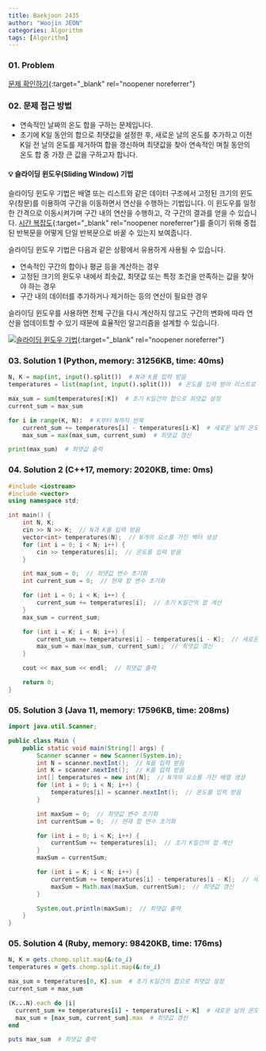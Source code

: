 ```yaml
---
title: Baekjoon 2435
author: "Woojin JEON"
categories: Algorithm
tags: [Algorithm]
---
```


### 01. Problem

[문제 확인하기](https://www.acmicpc.net/problem/2435){:target="_blank" rel="noopener noreferrer"}

### 02. 문제 접근 방법

- 연속적인 날짜의 온도 합을 구하는 문제입니다.
- 초기에 K일 동안의 합으로 최댓값을 설정한 후, 새로운 날의 온도를 추가하고 이전 K일 전 날의 온도를 제거하여 합을 갱신하며 최댓값을 찾아 연속적인 며칠 동안의 온도 합 중 가장 큰 값을 구하고자 합니다.  

#### 💡 슬라이딩 윈도우(Sliding Window) 기법  

슬라이딩 윈도우 기법은 배열 또는 리스트와 같은 데이터 구조에서 고정된 크기의 윈도우(창문)를 이용하여 구간을 이동하면서 연산을 수행하는 기법입니다. 이 윈도우를 일정한 간격으로 이동시켜가며 구간 내의 연산을 수행하고, 각 구간의 결과를 얻을 수 있습니다. [시간 복잡도](2022-10-19-Time-complexity-and-Space-complexity.markdown){:target="_blank" rel="noopener noreferrer"}를 줄이기 위해 중첩된 반복문을 어떻게 단일 반복문으로 바꿀 수 있는지 보여줍니다.  

슬라이딩 윈도우 기법은 다음과 같은 상황에서 유용하게 사용될 수 있습니다.  

- 연속적인 구간의 합이나 평균 등을 계산하는 경우
- 고정된 크기의 윈도우 내에서 최솟값, 최댓값 또는 특정 조건을 만족하는 값을 찾아야 하는 경우
- 구간 내의 데이터를 추가하거나 제거하는 등의 연산이 필요한 경우

슬라이딩 윈도우를 사용하면 전체 구간을 다시 계산하지 않고도 구간의 변화에 따라 연산을 업데이트할 수 있기 때문에 효율적인 알고리즘을 설계할 수 있습니다.  

[![슬라이딩 윈도우 기법](https://github.com/WoojinJeonkr/WoojinJeonkr.github.io/blob/main/assets/images/post/sliding-window-technique.jpg?raw=true "출처: geeksforgeeks - Window Sliding Technique")](https://www.geeksforgeeks.org/window-sliding-technique/){:target="_blank" rel="noopener noreferrer"}

### 03. Solution 1 (Python, memory: 31256KB, time: 40ms)

```python
N, K = map(int, input().split())  # N과 K를 입력 받음
temperatures = list(map(int, input().split()))  # 온도를 입력 받아 리스트로 저장

max_sum = sum(temperatures[:K])  # 초기 K일간의 합으로 최댓값 설정
current_sum = max_sum

for i in range(K, N):  # K부터 N까지 반복
    current_sum += temperatures[i] - temperatures[i-K]  # 새로운 날의 온도를 추가하고 이전 날의 온도를 제거하여 합 갱신
    max_sum = max(max_sum, current_sum)  # 최댓값 갱신

print(max_sum)  # 최댓값 출력
```

### 04. Solution 2 (C++17, memory: 2020KB, time: 0ms)

```cpp
#include <iostream>
#include <vector>
using namespace std;

int main() {
    int N, K;
    cin >> N >> K;  // N과 K를 입력 받음
    vector<int> temperatures(N);  // N개의 요소를 가진 벡터 생성
    for (int i = 0; i < N; i++) {
        cin >> temperatures[i];  // 온도를 입력 받음
    }

    int max_sum = 0;  // 최댓값 변수 초기화
    int current_sum = 0;  // 현재 합 변수 초기화

    for (int i = 0; i < K; i++) {
        current_sum += temperatures[i];  // 초기 K일간의 합 계산
    }
    max_sum = current_sum;

    for (int i = K; i < N; i++) {
        current_sum += temperatures[i] - temperatures[i - K];  // 새로운 날의 온도를 추가하고 이전 날의 온도를 제거하여 합 갱신
        max_sum = max(max_sum, current_sum);  // 최댓값 갱신
    }

    cout << max_sum << endl;  // 최댓값 출력

    return 0;
}
```

### 05. Solution 3 (Java 11, memory: 17596KB, time: 208ms)

```Java
import java.util.Scanner;

public class Main {
    public static void main(String[] args) {
        Scanner scanner = new Scanner(System.in);
        int N = scanner.nextInt();  // N을 입력 받음
        int K = scanner.nextInt();  // K를 입력 받음
        int[] temperatures = new int[N];  // N개의 요소를 가진 배열 생성
        for (int i = 0; i < N; i++) {
            temperatures[i] = scanner.nextInt();  // 온도를 입력 받음
        }

        int maxSum = 0;  // 최댓값 변수 초기화
        int currentSum = 0;  // 현재 합 변수 초기화

        for (int i = 0; i < K; i++) {
            currentSum += temperatures[i];  // 초기 K일간의 합 계산
        }
        maxSum = currentSum;

        for (int i = K; i < N; i++) {
            currentSum += temperatures[i] - temperatures[i - K];  // 새로운 날의 온도를 추가하고 이전 날의 온도를 제거하여 합 갱신
            maxSum = Math.max(maxSum, currentSum);  // 최댓값 갱신
        }

        System.out.println(maxSum);  // 최댓값 출력
    }
}
```

### 05. Solution 4 (Ruby, memory: 98420KB, time: 176ms)

```Ruby
N, K = gets.chomp.split.map(&:to_i)
temperatures = gets.chomp.split.map(&:to_i)

max_sum = temperatures[0, K].sum  # 초기 K일간의 합으로 최댓값 설정
current_sum = max_sum

(K...N).each do |i|
  current_sum += temperatures[i] - temperatures[i - K]  # 새로운 날의 온도를 추가하고 이전 날의 온도를 제거하여 합 갱신
  max_sum = [max_sum, current_sum].max  # 최댓값 갱신
end

puts max_sum  # 최댓값 출력
```
